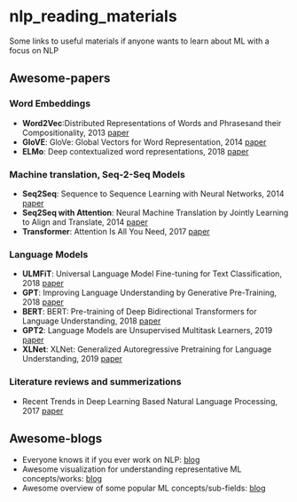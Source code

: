# nlp_reading_materials
Some links to useful materials if anyone wants to learn about ML with a focus on NLP

## Awesome-papers

### Word Embeddings
- **Word2Vec**:Distributed Representations of Words and Phrasesand their Compositionality, 2013 [paper](https://papers.nips.cc/paper/5021-distributed-representations-of-words-and-phrases-and-their-compositionality.pdf)
- **GloVE**: GloVe: Global Vectors for Word Representation, 2014 [paper](https://nlp.stanford.edu/pubs/glove.pdf)
- **ELMo**: Deep contextualized word representations, 2018 [paper](https://arxiv.org/pdf/1802.05365.pdf)

### Machine translation, Seq-2-Seq Models
 - **Seq2Seq**: Sequence to Sequence Learning with Neural Networks, 2014 [paper](https://papers.nips.cc/paper/5346-sequence-to-sequence-learning-with-neural-networks.pdf)
 - **Seq2Seq with Attention**: Neural Machine Translation by Jointly Learning to Align and Translate, 2014 [paper](https://arxiv.org/pdf/1409.0473.pdf)
 - **Transformer**: Attention Is All You Need, 2017 [paper](https://arxiv.org/pdf/1706.03762.pdf)
 
### Language Models
 - **ULMFiT**: Universal Language Model Fine-tuning for Text Classification, 2018 [paper](https://arxiv.org/pdf/1801.06146.pdf)
 - **GPT**: Improving Language Understanding by Generative Pre-Training, 2018 [paper](https://www.cs.ubc.ca/~amuham01/LING530/papers/radford2018improving.pdf)
 - **BERT**: BERT: Pre-training of Deep Bidirectional Transformers for Language Understanding, 2018 [paper](https://arxiv.org/pdf/1810.04805.pdf)
 - **GPT2**: Language Models are Unsupervised Multitask Learners, 2019 [paper](https://d4mucfpksywv.cloudfront.net/better-language-models/language_models_are_unsupervised_multitask_learners.pdf)
 - **XLNet**: XLNet: Generalized Autoregressive Pretraining for Language Understanding, 2019 [paper](https://arxiv.org/pdf/1906.08237.pdf)
 
### Literature reviews and summerizations
- Recent Trends in Deep Learning Based Natural Language Processing, 2017 [paper](https://arxiv.org/pdf/1708.02709.pdf)



## Awesome-blogs
- Everyone knows it if you ever work on NLP: [blog](http://ruder.io/)
- Awesome visualization for understanding representative ML concepts/works: [blog](https://jalammar.github.io/)
- Awesome overview of some popular ML concepts/sub-fields: [blog](https://lilianweng.github.io/lil-log/)

